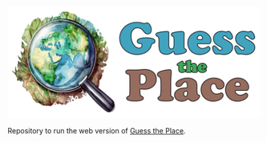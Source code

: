 ![Guess the Place logo](https://raw.githubusercontent.com/TMangialardi/guess_the_place/refs/heads/main/assets/logo/guesstheplace.png "Guess the Place logo")

Repository to run the web version of [Guess the Place](https://github.com/TMangialardi/guess_the_place).
